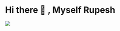 <H1>Hi there 👋 , Myself Rupesh</H1>
<div  style="width: 20px , height:20px">
<img  src="https://wallpapercave.com/wp/wp8903890.jpg"/>
</div>

